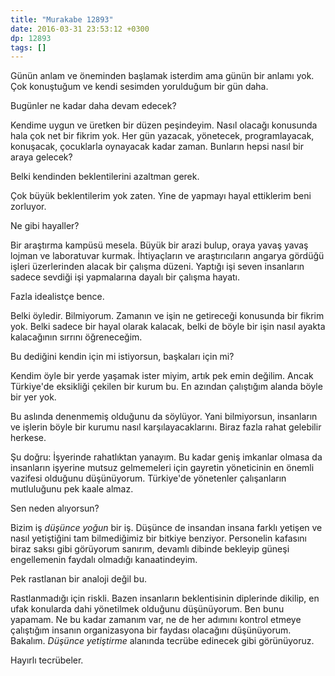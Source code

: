 ```yaml
---
title: "Murakabe 12893"
date: 2016-03-31 23:53:12 +0300
dp: 12893
tags: []
---
```


Günün anlam ve öneminden başlamak isterdim ama günün bir anlamı yok. Çok
konuştuğum ve kendi sesimden yorulduğum bir gün daha.

Bugünler ne kadar daha devam edecek?

Kendime uygun ve üretken bir düzen peşindeyim. Nasıl olacağı konusunda hala çok
net bir fikrim yok. Her gün yazacak, yönetecek, programlayacak, konuşacak,
çocuklarla oynayacak kadar zaman. Bunların hepsi nasıl bir araya gelecek?

Belki kendinden beklentilerini azaltman gerek.

Çok büyük beklentilerim yok zaten. Yine de yapmayı hayal ettiklerim beni
zorluyor.

Ne gibi hayaller?

Bir araştırma kampüsü mesela. Büyük bir arazi bulup, oraya yavaş yavaş lojman ve
laboratuvar kurmak. İhtiyaçların ve araştırıcıların angarya gördüğü işleri
üzerlerinden alacak bir çalışma düzeni. Yaptığı işi seven insanların sadece
sevdiği işi yapmalarına dayalı bir çalışma hayatı.

Fazla idealistçe bence.

Belki öyledir. Bilmiyorum. Zamanın ve işin ne getireceği konusunda bir fikrim
yok. Belki sadece bir hayal olarak kalacak, belki de böyle bir işin nasıl ayakta
kalacağının sırrını öğreneceğim.

Bu dediğini kendin için mi istiyorsun, başkaları için mi?

Kendim öyle bir yerde yaşamak ister miyim, artık pek emin değilim. Ancak
Türkiye'de eksikliği çekilen bir kurum bu. En azından çalıştığım alanda böyle
bir yer yok.

Bu aslında denenmemiş olduğunu da söylüyor. Yani bilmiyorsun, insanların ve
işlerin böyle bir kurumu nasıl karşılayacaklarını. Biraz fazla rahat gelebilir
herkese.

Şu doğru: İşyerinde rahatlıktan yanayım. Bu kadar geniş imkanlar olmasa da
insanların işyerine mutsuz gelmemeleri için gayretin yöneticinin en önemli
vazifesi olduğunu düşünüyorum. Türkiye'de yönetenler çalışanların mutluluğunu
pek kaale almaz.

Sen neden alıyorsun?

Bizim iş *düşünce yoğun* bir iş. Düşünce de insandan insana farklı yetişen ve
nasıl yetiştiğini tam bilmediğimiz bir bitkiye benziyor. Personelin kafasını
biraz saksı gibi görüyorum sanırım, devamlı dibinde bekleyip güneşi engellemenin
faydalı olmadığı kanaatindeyim.

Pek rastlanan bir analoji değil bu.

Rastlanmadığı için riskli. Bazen insanların beklentisinin diplerinde dikilip, en
ufak konularda dahi yönetilmek olduğunu düşünüyorum. Ben bunu yapamam. Ne bu
kadar zamanım var, ne de her adımını kontrol etmeye çalıştığım insanın
organizasyona bir faydası olacağını düşünüyorum. Bakalım. *Düşünce yetiştirme*
alanında tecrübe edinecek gibi görünüyoruz.

Hayırlı tecrübeler.

